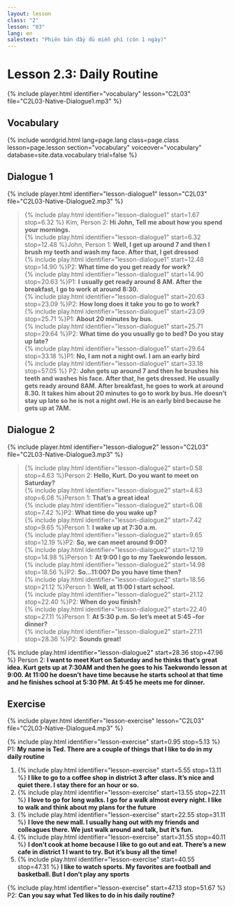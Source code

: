 ```yaml
---
layout: lesson
class: "2"
lesson: "03"
lang: en
salestext: "Phiên bản đầy đủ miễn phí (còn 1 ngày)"
---
```



# Lesson 2.3: Daily Routine 
{% include player.html identifier="vocabulary" lesson="C2L03" file="C2L03-Native-Dialogue1.mp3" %}


## Vocabulary

{% include wordgrid.html lang=page.lang
		class=page.class 
		lesson=page.lesson 
		section="vocabulary"
		voiceover="vocabulary"
		database=site.data.vocabulary 
		trial=false %}



## Dialogue 1
{% include player.html identifier="lesson-dialogue1" lesson="C2L03" file="C2L03-Native-Dialogue2.mp3" %}

> {% include play.html identifier="lesson-dialogue1" start=1.67 stop=6.32 %} Kim, Person 2: __Hi John, Tell me about how you spend your mornings.__   
>  {% include play.html identifier="lesson-dialogue1" start=6.32 stop=12.48 %}John, Person 1: __Well, I get up around 7 and then I brush my teeth and wash my face. After that, I get dressed__   
>  {% include play.html identifier="lesson-dialogue1" start=12.48 stop=14.90 %}P2: __What time do you get ready for work?__   
>  {% include play.html identifier="lesson-dialogue1" start=14.90 stop=20.63 %}P1: __I usually get ready around 8 AM. After the breakfast, I go to work at around 8:30.__   
>  {% include play.html identifier="lesson-dialogue1" start=20.63 stop=23.09 %}P2: __How long does it take you to go to work?__   
>  {% include play.html identifier="lesson-dialogue1" start=23.09 stop=25.71 %}P1: __About 20 minutes by bus.__   
>  {% include play.html identifier="lesson-dialogue1" start=25.71 stop=29.64 %}P2: __What time do you usually go to bed? Do you stay up late?__   
>  {% include play.html identifier="lesson-dialogue1" start=29.64 stop=33.18 %}P1: __No, I am not a night owl. I am an early bird__   
>  {% include play.html identifier="lesson-dialogue1" start=33.18 stop=57.05 %} P2: __John gets up around 7 and then he brushes his teeth and washes his face. After that, he gets dressed. He usually gets ready around 8AM. After breakfast, he goes to work at around 8.30. It takes him about 20 minutes to go to work by bus. He doesn’t stay up late so he is not a night owl. He is an early bird because he gets up at 7AM.__  



 
## Dialogue 2

{% include player.html identifier="lesson-dialogue2" lesson="C2L03" file="C2L03-Native-Dialogue3.mp3" %}


> {% include play.html identifier="lesson-dialogue2" start=0.58 stop=4.63 %}Person 2: __Hello, Kurt. Do you want to meet on Saturday?__  
> {% include play.html identifier="lesson-dialogue2" start=4.63 stop=6.08 %}Person 1: __That’s a great idea!__   
> {% include play.html identifier="lesson-dialogue2" start=6.08 stop=7.42 %}P2: __What time do you wake up?__   
> {% include play.html identifier="lesson-dialogue2" start=7.42 stop=9.65 %}Person 1: __I wake up at 7:30 a.m.__   
> {% include play.html identifier="lesson-dialogue2" start=9.65 stop=12.19 %}P2: __So, we can meet around 9:00?__   
> {% include play.html identifier="lesson-dialogue2" start=12.19 stop=14.98 %}Person 1: __At 9:00 I go to my Taekwondo lesson.__   
> {% include play.html identifier="lesson-dialogue2" start=14.98 stop=18.56 %}P2: __So…11:00? Do you have time then?__   
> {% include play.html identifier="lesson-dialogue2" start=18.56 stop=21.12 %}Person 1: __Well, at 11:00 I start school.__   
> {% include play.html identifier="lesson-dialogue2" start=21.12 stop=22.40 %}P2: __When do you finish?__   
> {% include play.html identifier="lesson-dialogue2" start=22.40 stop=27.11 %}Person 1: __At 5:30 p.m. So let’s meet at 5:45 –for dinner?__  
> {% include play.html identifier="lesson-dialogue2" start=27.11 stop=28.36 %}P2: __Sounds great!__  

{% include play.html identifier="lesson-dialogue2" start=28.36 stop=47.96 %} Person 2: __I want to meet Kurt on Saturday and he thinks that’s great idea. Kurt gets up at 7:30AM and then he goes to his Taekwondo lesson at 9:00. At 11:00 he doesn’t have time because he starts school at that time and he finishes school at 5:30 PM. At 5:45 he meets me for dinner.__



## Exercise

{% include player.html identifier="lesson-exercise" lesson="C2L03" file="C2L03-Native-Dialogue4.mp3" %}


{% include play.html identifier="lesson-exercise" start=0.95 stop=5.13 %} P1: __My name is Ted. There are a couple of things that I like to do in my daily routine__

1. {% include play.html identifier="lesson-exercise" start=5.55 stop=13.11 %} __I like to go to a coffee shop in district 3 after class. It’s nice and quiet there. I stay there for an hour or so.__
2. {% include play.html identifier="lesson-exercise" start=13.55 stop=22.11 %} __I love to go for long walks. I go for a walk almost every night. I like to walk and think about my plans for the future__
3. {% include play.html identifier="lesson-exercise" start=22.55 stop=31.11 %} __I love the new mall. I usually hang out with my friends and colleagues there. We just walk around and talk, but it’s fun.__
4. {% include play.html identifier="lesson-exercise" start=31.55 stop=40.11 %} __I don’t cook at home because I like to go out and eat. There’s a new cafe in district 1 I want to try. But it’s busy all the time!__
5. {% include play.html identifier="lesson-exercise" start=40.55 stop=47.31 %} __I like to watch sports. My favorites are football and basketball. But I don’t play any sports__

{% include play.html identifier="lesson-exercise" start=47.13 stop=51.67 %} P2: __Can you say what Ted likes to do in his daily routine?__


